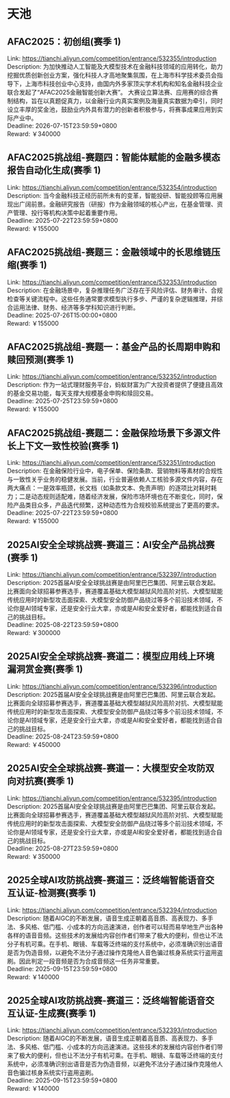 # 天池



## AFAC2025：初创组(赛季 1)

Link: https://tianchi.aliyun.com/competition/entrance/532355/introduction  
Description: 为加快推动人工智能及大模型技术在金融科技领域的应用转化，助力挖掘优质创新创业方案，强化科技人才高地聚集氛围，在上海市科学技术委员会指导下，上海市科技创业中心支持，由国内外多家顶尖学术机构和知名金融科技企业联合发起了“AFAC2025金融智能创新大赛”。
大赛设立算法赛、应用赛的综合赛制结构，旨在以真题促真力，以金融行业内真实案例及海量真实数据为牵引，同时设立丰厚的奖金池，鼓励业内外具有潜力的创新者积极参与，将赛事成果应用到实际产业中。  
Deadline: 2026-07-15T23:59:59+0800  
Reward: ￥340000  


## AFAC2025挑战组-赛题四：智能体赋能的金融多模态报告自动化生成(赛季 1)

Link: https://tianchi.aliyun.com/competition/entrance/532354/introduction  
Description: 当今金融科技正经历前所未有的变革，智能投研、智能投顾等应用展现出广阔前景。金融研究报告（研报）作为金融领域的核心产出，在基金管理、资产管理、投行等机构决策中起着重要作用。  
Deadline: 2025-07-22T23:59:59+0800  
Reward: ￥155000  


## AFAC2025挑战组-赛题三：金融领域中的长思维链压缩(赛季 1)

Link: https://tianchi.aliyun.com/competition/entrance/532353/introduction  
Description: 在金融场景中，复杂推理任务广泛存在于风险评估、财务审计、合规检查等关键流程中。这些任务通常要求模型执行多步、严谨的复杂逻辑推理，并综合运用法律、财务、经济等多学科知识进行判断。  
Deadline: 2025-07-26T15:00:00+0800  
Reward: ￥155000  


## AFAC2025挑战组-赛题一：基金产品的长周期申购和赎回预测(赛季 1)

Link: https://tianchi.aliyun.com/competition/entrance/532352/introduction  
Description: 作为一站式理财服务平台，蚂蚁财富为广大投资者提供了便捷且高效的基金交易功能，每天支撑大规模基金申购和赎回交易。  
Deadline: 2025-07-25T23:59:59+0800  
Reward: ￥155000  


## AFAC2025挑战组-赛题二：金融保险场景下多源文件长上下文一致性校验(赛季 1)

Link: https://tianchi.aliyun.com/competition/entrance/532351/introduction  
Description: 在金融保险行业中，电子保单、保险条款、营销物料等素材的合规性与一致性关乎业务的稳健发展。当前，行业普遍依赖人工核验多源文件内容，存在两大痛点：一是效率瓶颈，长文档（如条款文本、免责声明）的逐项比对耗时耗力；二是动态规则适配难，随着经济发展，保险市场环境也在不断变化，同时，保险产品类目众多，产品迭代频繁，这种动态性为合规校验系统提出了更高的要求。  
Deadline: 2025-07-22T23:59:59+0800  
Reward: ￥155000  


## 2025AI安全全球挑战赛-赛道三：AI安全产品挑战赛(赛季 1)

Link: https://tianchi.aliyun.com/competition/entrance/532397/introduction  
Description: 2025首届AI安全全球挑战赛是由阿里巴巴集团、阿里云联合发起。比赛面向全球招募参赛选手，赛道覆盖基础大模型越狱风险高阶对抗、大模型赋能传统应用时的新型攻击面探索、大模型安全防御产品绕过等多个前沿技术领域，不论你是AI领域专家，还是安全行业大拿，亦或是AI和安全爱好者，都能找到适合自己的挑战目标。  
Deadline: 2025-08-22T23:59:59+0800  
Reward: ￥300000  


## 2025AI安全全球挑战赛-赛道二：模型应用线上环境漏洞赏金赛(赛季 1)

Link: https://tianchi.aliyun.com/competition/entrance/532396/introduction  
Description: 2025首届AI安全全球挑战赛是由阿里巴巴集团、阿里云联合发起。比赛面向全球招募参赛选手，赛道覆盖基础大模型越狱风险高阶对抗、大模型赋能传统应用时的新型攻击面探索、大模型安全防御产品绕过等多个前沿技术领域，不论你是AI领域专家，还是安全行业大拿，亦或是AI和安全爱好者，都能找到适合自己的挑战目标。  
Deadline: 2025-08-24T23:59:59+0800  
Reward: ￥450000  


## 2025AI安全全球挑战赛-赛道一：大模型安全攻防双向对抗赛(赛季 1)

Link: https://tianchi.aliyun.com/competition/entrance/532395/introduction  
Description: 2025首届AI安全全球挑战赛是由阿里巴巴集团、阿里云联合发起。比赛面向全球招募参赛选手，赛道覆盖基础大模型越狱风险高阶对抗、大模型赋能传统应用时的新型攻击面探索、大模型安全防御产品绕过等多个前沿技术领域，不论你是AI领域专家，还是安全行业大拿，亦或是AI和安全爱好者，都能找到适合自己的挑战目标。  
Deadline: 2025-08-27T23:59:59+0800  
Reward: ￥350000  


## 2025全球AI攻防挑战赛-赛道三：泛终端智能语音交互认证-检测赛(赛季 1)

Link: https://tianchi.aliyun.com/competition/entrance/532394/introduction  
Description: 随着AIGC的不断发展，语音生成正朝着高音质、高表现力、多手法、多风格、低门槛、小成本的方向迅速演进，创作者可以轻而易举地生产出各种各样的语音音频。这些技术的发展给内容创作者们带来了极大的便利，但也让不法分子有机可乘。在手机、眼镜、车载等泛终端的支付系统中，必须准确识别出语音是否为伪造音频，以避免不法分子通过操作克隆他人音色骗过核身系统实行盗用盗刷。因此判定一段音频是否为合成音频这一任务非常重要。  
Deadline: 2025-09-15T23:59:59+0800  
Reward: ￥140000  


## 2025全球AI攻防挑战赛-赛道三：泛终端智能语音交互认证-生成赛(赛季 1)

Link: https://tianchi.aliyun.com/competition/entrance/532393/introduction  
Description: 随着AIGC的不断发展，语音生成正朝着高音质、高表现力、多手法、多风格、低门槛、小成本的方向迅速演进。这些技术的发展给内容创作者们带来了极大的便利，但也让不法分子有机可乘。在手机、眼镜、车载等泛终端的支付系统中，必须准确识别出语音是否为伪造音频，以避免不法分子通过操作克隆他人音色骗过核身系统实行盗用盗刷。  
Deadline: 2025-09-15T23:59:59+0800  
Reward: ￥140000  

